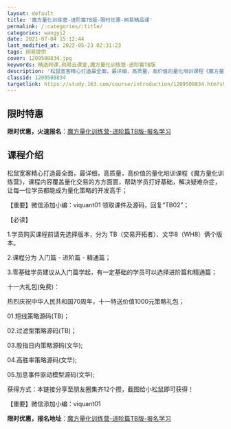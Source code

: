 ```yaml
---
layout: default
title: '魔方量化训练营-进阶篇TB版-限时优惠-网易精品课'
permalink: /:categories/:title/
categories: wangyi2
date: 2021-07-04 15:12:44
last_modified_at: 2022-05-23 02:31:23
tags: 网易提供
cover: 1209508834.jpg
keywords: 精选网课,网易云课堂,魔方量化训练营-进阶篇TB版
description: '松鼠宽客精心打造最全面，最详细，高质量，高价值的量化培训课程《魔方量化训练营》，课程内容覆盖量化交易的方方面面，帮助学员'
classid: 1209508834
targetlink: https://study.163.com/course/introduction/1209508834.htm?share=1&shareId=1025206652&utm_campaign=share&utm_medium=iphoneShare&utm_source=&utm_u=1025206652
---
```


## 限时特惠

**限时优惠，火速报名**：[魔方量化训练营-进阶篇TB版-报名学习](https://study.163.com/course/introduction/1209508834.htm?share=1&shareId=1025206652&utm_campaign=share&utm_medium=iphoneShare&utm_source=&utm_u=1025206652)

## 课程介绍

松鼠宽客精心打造最全面，最详细，高质量，高价值的量化培训课程《魔方量化训练营》，课程内容覆盖量化交易的方方面面，帮助学员打好基础，解决疑难杂症，让每一位学员都能成为量化策略的开发高手；



【重要】微信添加小编：viquant01 领取课件及源码，回复“TB02”；



【必读】

1.学员购买课程前请先选择版本，分为 TB（交易开拓者）、文华8（WH8）俩个版本。

2.课程分为 入门篇 - 进阶篇 - 精通篇；

3.零基础学员建议从入门篇学起，有一定基础的学员可以选择进阶篇和精通篇；



十一大礼包(免费)：

热烈庆祝中华人民共和国70周年，十一特送价值1000元策略礼包；



01.短线策略源码(TB)；

02.过滤型策略源码(TB)；

03.股指日内策略源码(文华);

04.高胜率策略源码(文华);

05.加息事件驱动模型源码(文华);



获得方式：本链接分享至朋友圈集齐12个攒，截图给小松鼠即可获得！

【重要】微信添加小编：viquant01

**限时优惠，报名地址**：[魔方量化训练营-进阶篇TB版-报名学习](https://study.163.com/course/introduction/1209508834.htm?share=1&shareId=1025206652&utm_campaign=share&utm_medium=iphoneShare&utm_source=&utm_u=1025206652)

